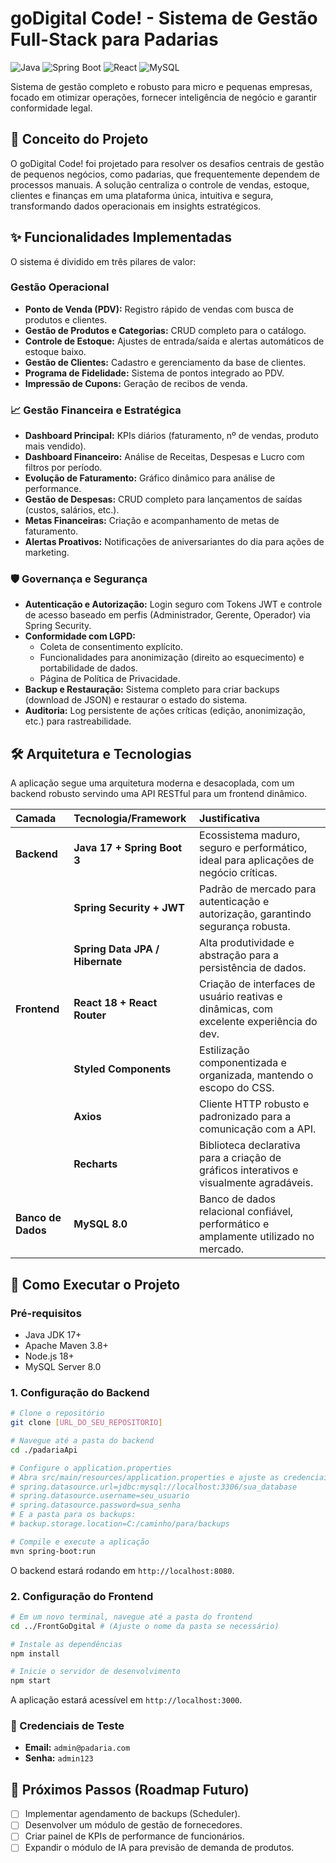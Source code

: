 # goDigital Code! - Sistema de Gestão Full-Stack para Padarias

![Java](https://img.shields.io/badge/Java-17-blue) ![Spring Boot](https://img.shields.io/badge/Spring_Boot-3.x-green) ![React](https://img.shields.io/badge/React-18-blue) ![MySQL](https://img.shields.io/badge/MySQL-8.0-orange)

Sistema de gestão completo e robusto para micro e pequenas empresas, focado em otimizar operações, fornecer inteligência de negócio e garantir conformidade legal.

## 🎯 Conceito do Projeto

O goDigital Code! foi projetado para resolver os desafios centrais de gestão de pequenos negócios, como padarias, que frequentemente dependem de processos manuais. A solução centraliza o controle de vendas, estoque, clientes e finanças em uma plataforma única, intuitiva e segura, transformando dados operacionais em insights estratégicos.

## ✨ Funcionalidades Implementadas

O sistema é dividido em três pilares de valor:

###  Gestão Operacional
- **Ponto de Venda (PDV):** Registro rápido de vendas com busca de produtos e clientes.
- **Gestão de Produtos e Categorias:** CRUD completo para o catálogo.
- **Controle de Estoque:** Ajustes de entrada/saída e alertas automáticos de estoque baixo.
- **Gestão de Clientes:** Cadastro e gerenciamento da base de clientes.
- **Programa de Fidelidade:** Sistema de pontos integrado ao PDV.
- **Impressão de Cupons:** Geração de recibos de venda.

### 📈 Gestão Financeira e Estratégica
- **Dashboard Principal:** KPIs diários (faturamento, nº de vendas, produto mais vendido).
- **Dashboard Financeiro:** Análise de Receitas, Despesas e Lucro com filtros por período.
- **Evolução de Faturamento:** Gráfico dinâmico para análise de performance.
- **Gestão de Despesas:** CRUD completo para lançamentos de saídas (custos, salários, etc.).
- **Metas Financeiras:** Criação e acompanhamento de metas de faturamento.
- **Alertas Proativos:** Notificações de aniversariantes do dia para ações de marketing.

### 🛡️ Governança e Segurança
- **Autenticação e Autorização:** Login seguro com Tokens JWT e controle de acesso baseado em perfis (Administrador, Gerente, Operador) via Spring Security.
- **Conformidade com LGPD:**
  - Coleta de consentimento explícito.
  - Funcionalidades para anonimização (direito ao esquecimento) e portabilidade de dados.
  - Página de Política de Privacidade.
- **Backup e Restauração:** Sistema completo para criar backups (download de JSON) e restaurar o estado do sistema.
- **Auditoria:** Log persistente de ações críticas (edição, anonimização, etc.) para rastreabilidade.

## 🛠️ Arquitetura e Tecnologias

A aplicação segue uma arquitetura moderna e desacoplada, com um backend robusto servindo uma API RESTful para um frontend dinâmico.

| Camada | Tecnologia/Framework | Justificativa |
| :--- | :--- | :--- |
| **Backend** | **Java 17 + Spring Boot 3** | Ecossistema maduro, seguro e performático, ideal para aplicações de negócio críticas. |
| | **Spring Security + JWT** | Padrão de mercado para autenticação e autorização, garantindo segurança robusta. |
| | **Spring Data JPA / Hibernate** | Alta produtividade e abstração para a persistência de dados. |
| **Frontend** | **React 18 + React Router** | Criação de interfaces de usuário reativas e dinâmicas, com excelente experiência do dev. |
| | **Styled Components** | Estilização componentizada e organizada, mantendo o escopo do CSS. |
| | **Axios** | Cliente HTTP robusto e padronizado para a comunicação com a API. |
| | **Recharts** | Biblioteca declarativa para a criação de gráficos interativos e visualmente agradáveis. |
| **Banco de Dados** | **MySQL 8.0** | Banco de dados relacional confiável, performático e amplamente utilizado no mercado. |

## 🚀 Como Executar o Projeto

### Pré-requisitos
-   Java JDK 17+
-   Apache Maven 3.8+
-   Node.js 18+
-   MySQL Server 8.0

### 1. Configuração do Backend
```bash
# Clone o repositório
git clone [URL_DO_SEU_REPOSITORIO]

# Navegue até a pasta do backend
cd ./padariaApi

# Configure o application.properties
# Abra src/main/resources/application.properties e ajuste as credenciais do seu banco de dados MySQL:
# spring.datasource.url=jdbc:mysql://localhost:3306/sua_database
# spring.datasource.username=seu_usuario
# spring.datasource.password=sua_senha
# E a pasta para os backups:
# backup.storage.location=C:/caminho/para/backups

# Compile e execute a aplicação
mvn spring-boot:run
```
O backend estará rodando em `http://localhost:8080`.

### 2. Configuração do Frontend
```bash
# Em um novo terminal, navegue até a pasta do frontend
cd ../FrontGoDgital # (Ajuste o nome da pasta se necessário)

# Instale as dependências
npm install

# Inicie o servidor de desenvolvimento
npm start
```
A aplicação estará acessível em `http://localhost:3000`.

### 🔐 Credenciais de Teste
-   **Email:** `admin@padaria.com`
-   **Senha:** `admin123` 

## 🔮 Próximos Passos (Roadmap Futuro)
-   [ ] Implementar agendamento de backups (Scheduler).
-   [ ] Desenvolver um módulo de gestão de fornecedores.
-   [ ] Criar painel de KPIs de performance de funcionários.
-   [ ] Expandir o módulo de IA para previsão de demanda de produtos.